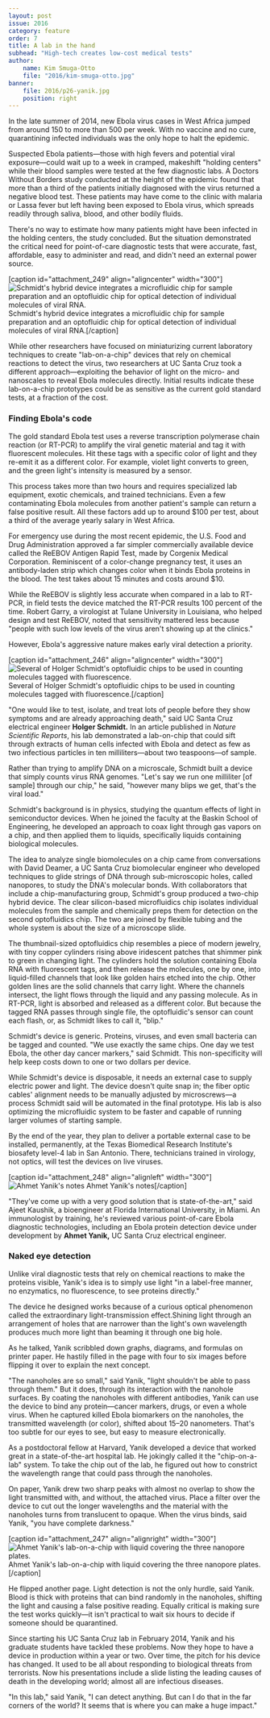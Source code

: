 ```yaml
---
layout: post
issue: 2016
category: feature
order: 7
title: A lab in the hand
subhead: "High-tech creates low-cost medical tests"
author:
    name: Kim Smuga-Otto
    file: "2016/kim-smuga-otto.jpg"
banner:
    file: 2016/p26-yanik.jpg
    position: right
---
```


In the late summer of 2014, new Ebola virus cases in West Africa jumped from around 150 to more than 500 per week. With no vaccine and no cure, quarantining infected individuals was the only hope to halt the epidemic.

Suspected Ebola patients—those with high fevers and potential viral exposure—could wait up to a week in cramped, makeshift "holding centers" while their blood samples were tested at the few diagnostic labs. A Doctors Without Borders study conducted at the height of the epidemic found that more than a third of the patients initially diagnosed with the virus returned a negative blood test. These patients may have come to the clinic with malaria or Lassa fever but left having been exposed to Ebola virus, which spreads readily through saliva, blood, and other bodily fluids.

There's no way to estimate how many patients might have been infected in the holding centers, the study concluded. But the situation demonstrated the critical need for point-of-care diagnostic tests that were accurate, fast, affordable, easy to administer and read, and didn't need an external power source.

[caption id="attachment_249" align="aligncenter" width="300"]![Schmidt's hybrid device integrates a microfluidic chip for sample preparation and an optofluidic chip for optical detection of individual molecules of viral RNA. ](http://dev-inquiry-magazine.pantheonsite.io/wp-content/uploads/2016/05/P28-Schmidt-300x225.jpg) Schmidt's hybrid device integrates a microfluidic chip for sample preparation and an optofluidic chip for optical detection of individual molecules of viral RNA.[/caption]

While other researchers have focused on miniaturizing current laboratory techniques to create "lab-on-a-chip" devices that rely on chemical reactions to detect the virus, two researchers at UC Santa Cruz took a different approach—exploiting the behavior of light on the micro- and nanoscales to reveal Ebola molecules directly. Initial results indicate these lab-on-a-chip prototypes could be as sensitive as the current gold standard tests, at a fraction of the cost.


### Finding Ebola's code


The gold standard Ebola test uses a reverse transcription polymerase chain reaction (or RT-PCR) to amplify the viral genetic material and tag it with fluorescent molecules. Hit these tags with a specific color of light and they re-emit it as a different color. For example, violet light converts to green, and the green light's intensity is measured by a sensor.

This process takes more than two hours and requires specialized lab equipment, exotic chemicals, and trained technicians. Even a few contaminating Ebola molecules from another patient's sample can return a false positive result. All these factors add up to around $100 per test, about a third of the average yearly salary in West Africa.

For emergency use during the most recent epidemic, the U.S. Food and Drug Administration approved a far simpler commercially available device called the ReEBOV Antigen Rapid Test, made by Corgenix Medical Corporation. Reminiscent of a color-change pregnancy test, it uses an antibody-laden strip which changes color when it binds Ebola proteins in the blood. The test takes about 15 minutes and costs around $10.

While the ReEBOV is slightly less accurate when compared in a lab to RT-PCR, in field tests the device matched the RT-PCR results 100 percent of the time. Robert Garry, a virologist at Tulane University in Louisiana, who helped design and test ReEBOV, noted that sensitivity mattered less because "people with such low levels of the virus aren't showing up at the clinics."

However, Ebola's aggressive nature makes early viral detection a priority.

[caption id="attachment_246" align="aligncenter" width="300"]![Several of  Holger Schmidt's  optofluidic chips to  be used in counting molecules tagged with fluorescence.](http://dev-inquiry-magazine.pantheonsite.io/wp-content/uploads/2016/05/P27-optofluidic-300x200.jpg) Several of Holger Schmidt's optofluidic chips to be used in counting molecules tagged with fluorescence.[/caption]

"One would like to test, isolate, and treat lots of people before they show symptoms and are already approaching death," said UC Santa Cruz electrical engineer **Holger Schmidt.** In an article published in _Nature Scientific Reports_, his lab demonstrated a lab-on-chip that could sift through extracts of human cells infected with Ebola and detect as few as two infectious particles in ten milliliters—about two teaspoons—of sample.

Rather than trying to amplify DNA on a microscale, Schmidt built a device that simply counts virus RNA genomes. "Let's say we run one milliliter [of sample] through our chip," he said, "however many blips we get, that's the viral load."

Schmidt's background is in physics, studying the quantum effects of light in semiconductor devices. When he joined the faculty at the Baskin School of Engineering, he developed an approach to coax light through gas vapors on a chip, and then applied them to liquids, specifically liquids containing biological molecules.

The idea to analyze single biomolecules on a chip came from conversations with David Deamer, a UC Santa Cruz biomolecular engineer who developed techniques to glide strings of DNA through sub-microscopic holes, called nanopores, to study the DNA's molecular bonds. With collaborators that include a chip-manufacturing group, Schmidt's group produced a two-chip hybrid device. The clear silicon-based microfluidics chip isolates individual molecules from the sample and chemically preps them for detection on the second optofluidics chip. The two are joined by flexible tubing and the whole system is about the size of a microscope slide.

The thumbnail-sized optofluidics chip resembles a piece of modern jewelry, with tiny copper cylinders rising above iridescent patches that shimmer pink to green in changing light. The cylinders hold the solution containing Ebola RNA with fluorescent tags, and then release the molecules, one by one, into liquid-filled channels that look like golden hairs etched into the chip. Other golden lines are the solid channels that carry light. Where the channels intersect, the light flows through the liquid and any passing molecule. As in RT-PCR, light is absorbed and released as a different color. But because the tagged RNA passes through single file, the optofluidic's sensor can count each flash, or, as Schmidt likes to call it, "blip."

Schmidt's device is generic. Proteins, viruses, and even small bacteria can be tagged and counted. "We use exactly the same chips. One day we test Ebola, the other day cancer markers," said Schmidt. This non-specificity will help keep costs down to one or two dollars per device.

While Schmidt's device is disposable, it needs an external case to supply electric power and light. The device doesn't quite snap in; the fiber optic cables' alignment needs to be manually adjusted by microscrews—a process Schmidt said will be automated in the final prototype. His lab is also optimizing the microfluidic system to be faster and capable of running larger volumes of starting sample.

By the end of the year, they plan to deliver a portable external case to be installed, permanently, at the Texas Biomedical Research Institute's biosafety level-4 lab in San Antonio. There, technicians trained in virology, not optics, will test the devices on live viruses.

[caption id="attachment_248" align="alignleft" width="300"]![Ahmet Yanik's notes](http://dev-inquiry-magazine.pantheonsite.io/wp-content/uploads/2016/05/P28-Notes-300x200.jpg) Ahmet Yanik's notes[/caption]

"They've come up with a very good solution that is state-of-the-art," said Ajeet Kaushik, a bioengineer at Florida International University, in Miami. An immunologist by training, he's reviewed various point-of-care Ebola diagnostic technologies, including an Ebola protein detection device under development by **Ahmet Yanik,** UC Santa Cruz electrical engineer.


### Naked eye detection


Unlike viral diagnostic tests that rely on chemical reactions to make the proteins visible, Yanik's idea is to simply use light "in a label-free manner, no enzymatics, no fluorescence, to see proteins directly."

The device he designed works because of a curious optical phenomenon
called the extraordinary light-transmission effect.Shining light through an arrangement of holes that are narrower than the light's own wavelength produces much more light than beaming it through one big hole.

As he talked, Yanik scribbled down graphs, diagrams, and formulas on printer paper. He hastily filled in the page with four to six images before flipping it over to explain the next concept.

"The nanoholes are so small," said Yanik, "light shouldn't be able to pass through them." But it does, through its interaction with the nanohole surfaces. By coating the nanoholes with different antibodies, Yanik can use the device to bind any protein—cancer markers, drugs, or even a whole virus. When he captured killed Ebola biomarkers on the nanoholes, the transmitted wavelength (or color), shifted about 15–20 nanometers. That's too subtle for our eyes to see, but easy to measure electronically.

As a postdoctoral fellow at Harvard, Yanik developed a device that worked great in a state-of-the-art hospital lab. He jokingly called it the "chip-on-a-lab" system. To take the chip out of the lab, he figured out how to constrict the wavelength range that could pass through the nanoholes.

On paper, Yanik drew two sharp peaks with almost no overlap to show the light transmitted with, and without, the attached virus. Place a filter over the device to cut out the longer wavelengths and the material with the nanoholes turns from translucent to opaque. When the virus binds, said Yanik, "you have complete darkness."

[caption id="attachment_247" align="alignright" width="300"]![Ahmet Yanik's lab-on-a-chip with liquid covering the three nanopore plates.](http://dev-inquiry-magazine.pantheonsite.io/wp-content/uploads/2016/05/P28-liquid-hand-300x200.jpg) Ahmet Yanik's lab-on-a-chip with liquid covering the three nanopore plates.[/caption]

He flipped another page. Light detection is not the only hurdle, said Yanik. Blood is thick with proteins that can bind randomly in the nanoholes, shifting the light and causing a false positive reading. Equally critical is making sure the test works quickly—it isn't practical to wait six hours to decide if someone should be quarantined.

Since starting his UC Santa Cruz lab in February 2014, Yanik and his graduate students have tackled these problems. Now they hope to have a device in production within a year or two. Over time, the pitch for his device has changed. It used to be all about responding to biological threats from terrorists. Now his presentations include a slide listing the leading causes of death in the developing world; almost all are infectious diseases.

"In this lab," said Yanik, "I can detect anything. But can I do that in the far corners of the world? It seems that is where you can make a huge impact."
